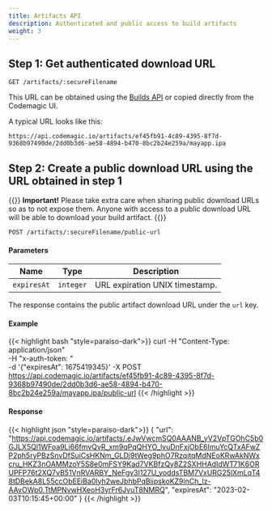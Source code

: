 ```yaml
---
title: Artifacts API
description: Authenticated and public access to build artifacts
weight: 3
---
```


## Step 1: Get authenticated download URL

`GET /artifacts/:secureFilename`

This URL can be obtained using the [Builds API](/rest-api/builds) or copied directly from the Codemagic UI.

A typical URL looks like this:

`https://api.codemagic.io/artifacts/ef45fb91-4c89-4395-8f7d-9368b97490de/2dd0b3d6-ae58-4894-b470-8bc2b24e259a/mayapp.ipa`

## Step 2: Create a public download URL using the URL obtained in step 1

{{<notebox>}}
**Important!** Please take extra care when sharing public download URLs so as to not expose them. Anyone with access to a public download URL will be able to download your build artifact.
{{</notebox>}}

`POST /artifacts/:secureFilename/public-url`

#### Parameters

| **Name**    | **Type**  | **Description**                          |
| ----------- | --------- | ---------------------------------------- |
| `expiresAt` | `integer` | URL expiration UNIX timestamp. |

The response contains the public artifact download URL under the `url` key.

#### Example

{{< highlight bash "style=paraiso-dark">}}
curl -H "Content-Type: application/json" \
  -H "x-auth-token: <API Token>" \
  -d '{"expiresAt": 1675419345}'
  -X POST https://api.codemagic.io/artifacts/ef45fb91-4c89-4395-8f7d-9368b97490de/2dd0b3d6-ae58-4894-b470-8bc2b24e259a/mayapp.ipa/public-url
{{< /highlight >}}

#### Response

{{< highlight json "style=paraiso-dark">}}
{
  "url": "https://api.codemagic.io/artifacts/.eJwVwcmSQ0AAANB_yV2VpTGOhC5b0GJLX5Ql1WFoa9Li66fmvQvR_xm9qPqQHYO_lvuDnFxjObE6lmuYcQTxAFwZP2ph5ryPBzSnvDfSuiCsHKNm_GLDj9tWeg9phO7RzqitqMdNEoKRwAkNWxcru_HKZ3nOAMMzoY5S8e0mFSY9Kad7VKBfzQy8Z2SXHHAdIdWT71K6ORUPFP76t2XQ7vB51VnRVARBY_NeFgv3I127U_yoddsTBM7VxURG25lXmLqT48tDBekA8L55ccObEEiBa0lyh2weJbhbPqBiipskoKZ9inCh_lz-AAvOWp0.TtMPNvwHXeoH3yrFr6JvuT8NMRQ",
  "expiresAt": "2023-02-03T10:15:45+00:00"
}
{{< /highlight >}}

